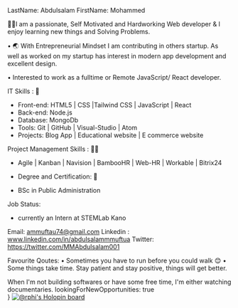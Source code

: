 LastName: Abdulsalam 
FirstName: Mohammed 

🧑‍💻I am a passionate, Self Motivated and Hardworking Web developer & I enjoy learning new things and Solving Problems.

• 🌏 With Entrepreneurial Mindset I am contributing in others startup. As well as worked on my startup has interest in modern app development and excellent design.

• Interested to work as a fulltime or Remote JavaScript/ React developer.

IT Skills : 🛄
- Front-end:  HTML5 | CSS |Tailwind CSS | JavaScript | React 
- Back-end: Node.js
- Database: MongoDb 
- Tools: Git | GitHub | Visual-Studio | Atom
- Projects: Blog App | Educational website | E commerce website

Project Management Skills : 🧑‍💻
- Agile | Kanban | Navision | BambooHR | Web-HR | Workable | Bitrix24

- Degree and Certification: 💸
- BSc in Public Administration

 Job Status: 
- currently an Intern at STEMLab Kano

 Email: ammuftau74@gmail.com
Linkedin : www.linkedin.com/in/abdulsalammmuftua 
Twitter:  https://twitter.com/MMAbdulsalam001

Favourite Qoutes: 
• Sometimes you have to run before you could walk 😊
• Some things take time. Stay patient and stay positive, things will get better.

 When I'm not building softwares or have some free time, I'm either watching documentaries.  lookingForNewOpportunities: true<br>
}
[![@rphi's Holopin board](https://holopin.io/api/user/board?user=rphi)](https://holopin.io/@rphi)
